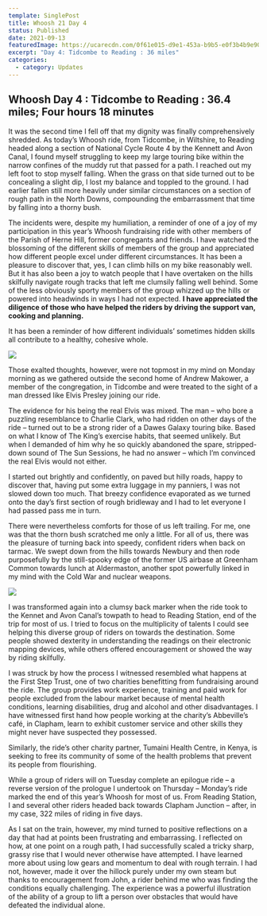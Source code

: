 ```yaml
---
template: SinglePost
title: Whoosh 21 Day 4
status: Published
date: 2021-09-13
featuredImage: https://ucarecdn.com/0f61e015-d9e1-453a-b9b5-e0f3b4b9e900/
excerpt: "Day 4: Tidcombe to Reading : 36 miles"
categories:
  - category: Updates
---
```

## Whoosh Day 4 : Tidcombe to Reading : 36.4 miles; Four hours 18 minutes

It was the second time I fell off that my dignity was finally comprehensively shredded. As today’s Whoosh ride, from Tidcombe, in Wiltshire, to Reading headed along a section of National Cycle Route 4 by the Kennett and Avon Canal, I found myself struggling to keep my large touring bike within the narrow confines of the muddy rut that passed for a path. I reached out my left foot to stop myself falling. When the grass on that side turned out to be concealing a slight dip, I lost my balance and toppled to the ground. I had earlier fallen still more heavily under similar circumstances on a section of rough path in the North Downs, compounding the embarrassment that time by falling into a thorny bush.

The incidents were, despite my humiliation, a reminder of one of a joy of my participation in this year’s Whoosh fundraising ride with other members of the Parish of Herne Hill, former congregants and friends. I have watched the blossoming of the different skills of members of the group and appreciated how different people excel under different circumstances. It has been a pleasure to discover that, yes, I can climb hills on my bike reasonably well. But it has also been a joy to watch people that I have overtaken on the hills skilfully navigate rough tracks that left me clumsily falling well behind. Some of the less obviously sporty members of the group whizzed up the hills or powered into headwinds in ways I had not expected. **I have appreciated the diligence of those who have helped the riders by driving the support van, cooking and planning.**

It has been a reminder of how different individuals’ sometimes hidden skills all contribute to a healthy, cohesive whole.

![](https://ucarecdn.com/e6523b32-50fb-4d3e-9fb4-0cbfaebe1b64/-/crop/946x342/0,322/-/preview/)

Those exalted thoughts, however, were not topmost in my mind on Monday morning as we gathered outside the second home of Andrew Makower, a member of the congregation, in Tidcombe and were treated to the sight of a man dressed like Elvis Presley joining our ride.

The evidence for his being the real Elvis was mixed. The man – who bore a puzzling resemblance to Charlie Clark, who had ridden on other days of the ride – turned out to be a strong rider of a Dawes Galaxy touring bike. Based on what I know of The King’s exercise habits, that seemed unlikely. But when I demanded of him why he so quickly abandoned the spare, stripped-down sound of The Sun Sessions, he had no answer – which I’m convinced the real Elvis would not either.

I started out brightly and confidently, on paved but hilly roads, happy to discover that, having put some extra luggage in my panniers, I was not slowed down too much. That breezy confidence evaporated as we turned onto the day’s first section of rough bridleway and I had to let everyone I had passed pass me in turn.

There were nevertheless comforts for those of us left trailing. For me, one was that the thorn bush scratched me only a little. For all of us, there was the pleasure of turning back into speedy, confident riders when back on tarmac. We swept down from the hills towards Newbury and then rode purposefully by the still-spooky edge of the former US airbase at Greenham Common towards lunch at Aldermaston, another spot powerfully linked in my mind with the Cold War and nuclear weapons.

![](https://ucarecdn.com/3c9206cf-6120-40d9-98f3-69bebee370bb/)

I was transformed again into a clumsy back marker when the ride took to the Kennet and Avon Canal’s towpath to head to Reading Station, end of the trip for most of us. I tried to focus on the multiplicity of talents I could see helping this diverse group of riders on towards the destination. Some people showed dexterity in understanding the readings on their electronic mapping devices, while others offered encouragement or showed the way by riding skilfully.

I was struck by how the process I witnessed resembled what happens at the First Step Trust, one of two charities benefitting from fundraising around the ride. The group provides work experience, training and paid work for people excluded from the labour market because of mental health conditions, learning disabilities, drug and alcohol and other disadvantages. I have witnessed first hand how people working at the charity’s Abbeville’s café, in Clapham, learn to exhibit customer service and other skills they might never have suspected they possessed.

Similarly, the ride’s other charity partner, Tumaini Health Centre, in Kenya, is seeking to free its community of some of the health problems that prevent its people from flourishing.

While a group of riders will on Tuesday complete an epilogue ride – a reverse version of the prologue I undertook on Thursday – Monday’s ride marked the end of this year’s Whoosh for most of us. From Reading Station, I and several other riders headed back towards Clapham Junction – after, in my case, 322 miles of riding in five days.

As I sat on the train, however, my mind turned to positive reflections on a day that had at points been frustrating and embarrassing. I reflected on how, at one point on a rough path, I had successfully scaled a tricky sharp, grassy rise that I would never otherwise have attempted. I have learned more about using low gears and momentum to deal with rough terrain. I had not, however, made it over the hillock purely under my own steam but thanks to encouragement from John, a rider behind me who was finding the conditions equally challenging. The experience was a powerful illustration of the ability of a group to lift a person over obstacles that would have defeated the individual alone.
